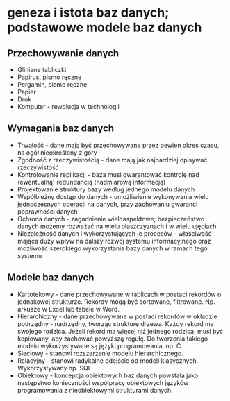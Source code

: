 # geneza i istota baz danych; podstawowe modele baz danych

## Przechowywanie danych

- Gliniane tabliczki
- Papirus, pismo ręczne
- Pergamin, pismo ręczne
- Papier
- Druk
- Komputer - rewolucja w technologii

## Wymagania baz danych

- Trwałość - dane mają być przechowywane przez pewien okres czasu, na ogół nieokreślony z góry
- Zgodność z rzeczywistością - dane mają jak najbardziej opisywać rzeczywistość
- Kontrolowanie replikacji - baza musi gwarantować kontrolę nad (ewentualną) redundancją (nadmiarową informacją)
- Projektowanie struktury bazy według jednego modelu danych
- Współbieżny dostęp do danych - umożliwienie wykonywania wielu jednoczesnych operacji na danych, przy zachowaniu gwaranci poprawności danych
- Ochrona danych - zagadnienie wieloaspektowe; bezpieczeństwo danych możemy rozważać na wielu płaszczyznach i w wielu ujęciach
- Niezależność danych i wykorzystujących je procesów - właściwość mająca duży wpływ na dalszy rozwój systemu informacyjnego oraz możliwość szerokiego wykorzystania bazy danych w ramach tego systemu

## Modele baz danych

- Kartotekowy - dane przechowywane w tablicach w postaci rekordów o jednakowej strukturze. Rekordy mogą być sortowane, filtrowane. Np. arkusze w Excel lub tabele w Word.
- Hierarchiczny - dane przechowywane w postaci rekordów w układzie podrzędny - nadrzędny, tworząc strukturę drzewa. Każdy rekord ma swojego rodzica. Jeżeli rekord ma więcej niż jednego rodzica, musi być kopiowany, aby zachować powyższą regułę. Do tworzenia takiego modelu wykorzystywane są języki programowania, np. C.
- Sieciowy - stanowi rozszerzenie modelu hierarchicznego.
- Relacyjny - stanowi radykalne odejście od modeli klasycznych. Wykorzystywany np. SQL
- Obiektowy - koncepcja obiektowych baz danych powstała jako następstwo konieczności współpracy obiektowych języków programowania z nieobiektowymi strukturami danych.
